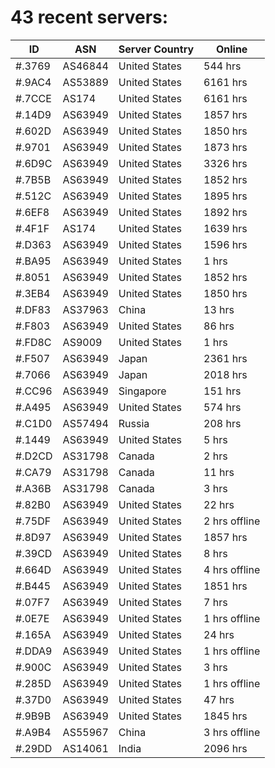 # 43 recent servers:

| ID | ASN | Server Country | Online |
| ------ | ------ | ------ | ------ |
| #.3769 | AS46844 | United States | 544 hrs |
| #.9AC4 | AS53889 | United States | 6161 hrs |
| #.7CCE | AS174 | United States | 6161 hrs |
| #.14D9 | AS63949 | United States | 1857 hrs |
| #.602D | AS63949 | United States | 1850 hrs |
| #.9701 | AS63949 | United States | 1873 hrs |
| #.6D9C | AS63949 | United States | 3326 hrs |
| #.7B5B | AS63949 | United States | 1852 hrs |
| #.512C | AS63949 | United States | 1895 hrs |
| #.6EF8 | AS63949 | United States | 1892 hrs |
| #.4F1F | AS174 | United States | 1639 hrs |
| #.D363 | AS63949 | United States | 1596 hrs |
| #.BA95 | AS63949 | United States | 1 hrs |
| #.8051 | AS63949 | United States | 1852 hrs |
| #.3EB4 | AS63949 | United States | 1850 hrs |
| #.DF83 | AS37963 | China | 13 hrs |
| #.F803 | AS63949 | United States | 86 hrs |
| #.FD8C | AS9009 | United States | 1 hrs |
| #.F507 | AS63949 | Japan | 2361 hrs |
| #.7066 | AS63949 | Japan | 2018 hrs |
| #.CC96 | AS63949 | Singapore | 151 hrs |
| #.A495 | AS63949 | United States | 574 hrs |
| #.C1D0 | AS57494 | Russia | 208 hrs |
| #.1449 | AS63949 | United States | 5 hrs |
| #.D2CD | AS31798 | Canada | 2 hrs |
| #.CA79 | AS31798 | Canada | 11 hrs |
| #.A36B | AS31798 | Canada | 3 hrs |
| #.82B0 | AS63949 | United States | 22 hrs |
| #.75DF | AS63949 | United States | 2 hrs offline |
| #.8D97 | AS63949 | United States | 1857 hrs |
| #.39CD | AS63949 | United States | 8 hrs |
| #.664D | AS63949 | United States | 4 hrs offline |
| #.B445 | AS63949 | United States | 1851 hrs |
| #.07F7 | AS63949 | United States | 7 hrs |
| #.0E7E | AS63949 | United States | 1 hrs offline |
| #.165A | AS63949 | United States | 24 hrs |
| #.DDA9 | AS63949 | United States | 1 hrs offline |
| #.900C | AS63949 | United States | 3 hrs |
| #.285D | AS63949 | United States | 1 hrs offline |
| #.37D0 | AS63949 | United States | 47 hrs |
| #.9B9B | AS63949 | United States | 1845 hrs |
| #.A9B4 | AS55967 | China | 3 hrs offline |
| #.29DD | AS14061 | India | 2096 hrs |

